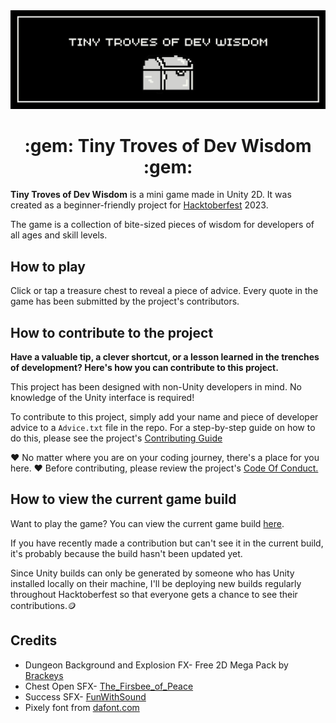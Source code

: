 <img src = "TINY TROVES OF DEV WISDOM-2.jpg" />
<h1 align="center">:gem: Tiny Troves of Dev Wisdom :gem:</h1>
<p>
<b>Tiny Troves of Dev Wisdom</b> is a mini game made in Unity 2D. It was created as a beginner-friendly project for <a href="https://hacktoberfest.com/">Hacktoberfest</a> 2023. 
</p>
<p>
The game is a collection of bite-sized pieces of wisdom for developers of all ages and skill levels.
</p>
<h2>How to play</h2>
<p>Click or tap a treasure chest to reveal a piece of advice. Every quote in the game has been submitted by the project's contributors.</p>
<h2>How to contribute to the project</h2>
<p><b>Have a valuable tip, a clever shortcut, or a lesson learned in the trenches of development? Here's how you can contribute to this project.</p></b>
<p>This project has been designed with non-Unity developers in mind. No knowledge of the Unity interface is required!  
</p>
<p>To contribute to this project, simply add your name and piece of developer advice to a <code>Advice.txt</code> file in the repo. For a step-by-step guide on how to do this, please see the project's <a href="/CONTRIBUTING.md">Contributing Guide</a></p>
<p>❤️ No matter where you are on your coding journey, there's a place for you here. ♥️ Before contributing, please review the project's <a href="/CODE_OF_CONDUCT.md">Code Of Conduct.</a></p>
<h2>How to view the current game build</h2>
<p>Want to play the game? You can view the current game build <a href="https://mystic-mill-games.itch.io/tiny-troves-of-dev-wisdom">here</a>.
  <p>If you have recently made a contribution but can't see it in the current build, it's probably because the build hasn't been updated yet.</p>
<p>Since Unity builds can only be generated by someone who has Unity installed locally on their machine, I'll be deploying new builds regularly throughout Hacktoberfest so that everyone gets a chance to see their contributions.🪙</p>
<h2>Credits</h2>
<ul>
<li>Dungeon Background and Explosion FX- Free 2D Mega Pack by <a href="https://devassets.com/assets/2d-mega-pack/">Brackeys</a></li>
  <li>Chest Open SFX- <a href="https://freesound.org/people/The_Frisbee_of_Peace/sounds/573654/>The_Frisbee_of_Peace/">The_Firsbee_of_Peace</a></li>
  <li>Success SFX- <a href="https://freesound.org/people/FunWithSound/sounds/456965/">FunWithSound</a></li>
  <li>Pixely font from <a href="https://www.dafont.com/pixely.d9598>dafont.com">dafont.com</a></li>
</ul>




